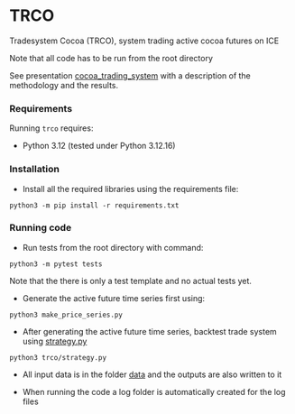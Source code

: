 TRCO
=====

Tradesystem Cocoa (TRCO), system trading active cocoa futures on ICE

Note that all code has to be run from the root directory 

See presentation [cocoa\_trading\_system](docs/cocoa_trading_system) with a description of the methodology and the results.


### Requirements

Running `trco` requires:

* Python 3.12 (tested under Python 3.12.16)

### Installation
* Install all the required libraries using the requirements file:
```console
python3 -m pip install -r requirements.txt
```

### Running code
* Run tests from the root directory with command:
```console
python3 -m pytest tests
```
Note that the there is only a test template and no actual tests yet.

* Generate the active future time series first using:
```console
python3 make_price_series.py 
```
* After generating the active future time series, backtest trade system using [strategy.py](trco/strategy.py) 
```console
python3 trco/strategy.py 
```

* All input data is in the folder [data](data) and the outputs are also written to it

* When running the code a log folder is automatically created for the log files

